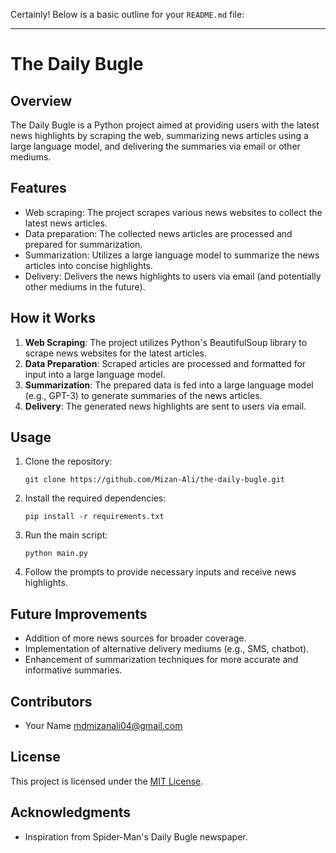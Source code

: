 Certainly! Below is a basic outline for your `README.md` file:

---

# The Daily Bugle

## Overview
The Daily Bugle is a Python project aimed at providing users with the latest news highlights by scraping the web, summarizing news articles using a large language model, and delivering the summaries via email or other mediums.

## Features
- Web scraping: The project scrapes various news websites to collect the latest news articles.
- Data preparation: The collected news articles are processed and prepared for summarization.
- Summarization: Utilizes a large language model to summarize the news articles into concise highlights.
- Delivery: Delivers the news highlights to users via email (and potentially other mediums in the future).

## How it Works
1. **Web Scraping**: The project utilizes Python's BeautifulSoup library to scrape news websites for the latest articles.
2. **Data Preparation**: Scraped articles are processed and formatted for input into a large language model.
3. **Summarization**: The prepared data is fed into a large language model (e.g., GPT-3) to generate summaries of the news articles.
4. **Delivery**: The generated news highlights are sent to users via email.

## Usage
1. Clone the repository:
   ```
   git clone https://github.com/Mizan-Ali/the-daily-bugle.git
   ```
2. Install the required dependencies:
   ```
   pip install -r requirements.txt
   ```
3. Run the main script:
   ```
   python main.py
   ```
4. Follow the prompts to provide necessary inputs and receive news highlights.

## Future Improvements
- Addition of more news sources for broader coverage.
- Implementation of alternative delivery mediums (e.g., SMS, chatbot).
- Enhancement of summarization techniques for more accurate and informative summaries.

## Contributors
- Your Name mdmizanali04@gmail.com

## License
This project is licensed under the [MIT License](LICENSE).

## Acknowledgments
- Inspiration from Spider-Man's Daily Bugle newspaper.